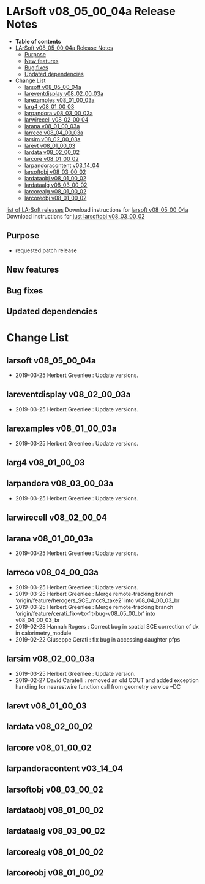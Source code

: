 LArSoft v08\_05\_00\_04a Release Notes
===============================================================================

-   **Table of contents**
-   [LArSoft v08\_05\_00\_04a Release Notes](#LArSoft-v08_05_00_04a-Release-Notes)
    -   [Purpose](#Purpose)
    -   [New features](#New-features)
    -   [Bug fixes](#Bug-fixes)
    -   [Updated dependencies](#Updated-dependencies)
-   [Change List](#Change-List)
    -   [larsoft v08\_05\_00\_04a](#larsoft-v08_05_00_04a)
    -   [lareventdisplay v08\_02\_00\_03a](#lareventdisplay-v08_02_00_03a)
    -   [larexamples v08\_01\_00\_03a](#larexamples-v08_01_00_03a)
    -   [larg4 v08\_01\_00\_03](#larg4-v08_01_00_03)
    -   [larpandora v08\_03\_00\_03a](#larpandora-v08_03_00_03a)
    -   [larwirecell v08\_02\_00\_04](#larwirecell-v08_02_00_04)
    -   [larana v08\_01\_00\_03a](#larana-v08_01_00_03a)
    -   [larreco v08\_04\_00\_03a](#larreco-v08_04_00_03a)
    -   [larsim v08\_02\_00\_03a](#larsim-v08_02_00_03a)
    -   [larevt v08\_01\_00\_03](#larevt-v08_01_00_03)
    -   [lardata v08\_02\_00\_02](#lardata-v08_02_00_02)
    -   [larcore v08\_01\_00\_02](#larcore-v08_01_00_02)
    -   [larpandoracontent v03\_14\_04](#larpandoracontent-v03_14_04)
    -   [larsoftobj v08\_03\_00\_02](#larsoftobj-v08_03_00_02)
    -   [lardataobj v08\_01\_00\_02](#lardataobj-v08_01_00_02)
    -   [lardataalg v08\_03\_00\_02](#lardataalg-v08_03_00_02)
    -   [larcorealg v08\_01\_00\_02](#larcorealg-v08_01_00_02)
    -   [larcoreobj v08\_01\_00\_02](#larcoreobj-v08_01_00_02)

[list of LArSoft releases](LArSoft_release_list)
Download instructions for [larsoft v08\_05\_00\_04a](http://scisoft.fnal.gov/scisoft/bundles/larsoft/v08_05_00_04a/larsoft-v08_05_00_04a.html)
Download instructions for [just larsoftobj v08\_03\_00\_02](http://scisoft.fnal.gov/scisoft/bundles/larsoftobj/v08_03_00_02/larsoftobj-v08_03_00_02.html)

Purpose
--------------------

-   requested patch release

New features
------------------------------

Bug fixes
------------------------

Updated dependencies
----------------------------------------------

Change List
============================

larsoft v08\_05\_00\_04a
---------------------------------------------------

-   2019-03-25 Herbert Greenlee : Update versions.

lareventdisplay v08\_02\_00\_03a
-------------------------------------------------------------------

-   2019-03-25 Herbert Greenlee : Update versions.

larexamples v08\_01\_00\_03a
-----------------------------------------------------------

-   2019-03-25 Herbert Greenlee : Update versions.

larg4 v08\_01\_00\_03
---------------------------------------------

larpandora v08\_03\_00\_03a
---------------------------------------------------------

-   2019-03-25 Herbert Greenlee : Update versions.

larwirecell v08\_02\_00\_04
---------------------------------------------------------

larana v08\_01\_00\_03a
-------------------------------------------------

-   2019-03-25 Herbert Greenlee : Update versions.

larreco v08\_04\_00\_03a
---------------------------------------------------

-   2019-03-25 Herbert Greenlee : Update versions.
-   2019-03-25 Herbert Greenlee : Merge remote-tracking branch ‘origin/feature/herogers\_SCE\_mcc9\_take2’ into v08\_04\_00\_03\_br
-   2019-03-25 Herbert Greenlee : Merge remote-tracking branch ‘origin/feature/cerati\_fix-vtx-fit-bug-v08\_05\_00\_br’ into v08\_04\_00\_03\_br
-   2019-02-28 Hannah Rogers : Correct bug in spatial SCE correction of dx in calorimetry\_module
-   2019-02-22 Giuseppe Cerati : fix bug in accessing daughter pfps

larsim v08\_02\_00\_03a
-------------------------------------------------

-   2019-03-25 Herbert Greenlee : Update version.
-   2019-02-27 David Caratelli : removed an old COUT and added exception handling for nearestwire function call from geometry service –DC

larevt v08\_01\_00\_03
-----------------------------------------------

lardata v08\_02\_00\_02
-------------------------------------------------

larcore v08\_01\_00\_02
-------------------------------------------------

larpandoracontent v03\_14\_04
--------------------------------------------------------------

larsoftobj v08\_03\_00\_02
-------------------------------------------------------

lardataobj v08\_01\_00\_02
-------------------------------------------------------

lardataalg v08\_03\_00\_02
-------------------------------------------------------

larcorealg v08\_01\_00\_02
-------------------------------------------------------

larcoreobj v08\_01\_00\_02
-------------------------------------------------------
